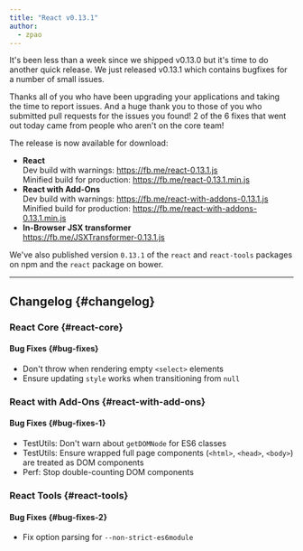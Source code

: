 ```yaml
---
title: "React v0.13.1"
author:
  - zpao
---
```


It's been less than a week since we shipped v0.13.0 but it's time to do another quick release. We just released v0.13.1 which contains bugfixes for a number of small issues.

Thanks all of you who have been upgrading your applications and taking the time to report issues. And a huge thank you to those of you who submitted pull requests for the issues you found! 2 of the 6 fixes that went out today came from people who aren't on the core team!

The release is now available for download:

* **React**  
    Dev build with warnings: <https://fb.me/react-0.13.1.js>  
    Minified build for production: <https://fb.me/react-0.13.1.min.js> 
* **React with Add-Ons**  
    Dev build with warnings: <https://fb.me/react-with-addons-0.13.1.js>  
    Minified build for production: <https://fb.me/react-with-addons-0.13.1.min.js> 
* **In-Browser JSX transformer**  
    <https://fb.me/JSXTransformer-0.13.1.js>

We've also published version `0.13.1` of the `react` and `react-tools` packages on npm and the `react` package on bower.

* * *

## Changelog {#changelog}

### React Core {#react-core}

#### Bug Fixes {#bug-fixes}

* Don't throw when rendering empty `<select>` elements
* Ensure updating `style` works when transitioning from `null`

### React with Add-Ons {#react-with-add-ons}

#### Bug Fixes {#bug-fixes-1}

* TestUtils: Don't warn about `getDOMNode` for ES6 classes
* TestUtils: Ensure wrapped full page components (`<html>`, `<head>`, `<body>`) are treated as DOM components
* Perf: Stop double-counting DOM components

### React Tools {#react-tools}

#### Bug Fixes {#bug-fixes-2}

* Fix option parsing for `--non-strict-es6module`